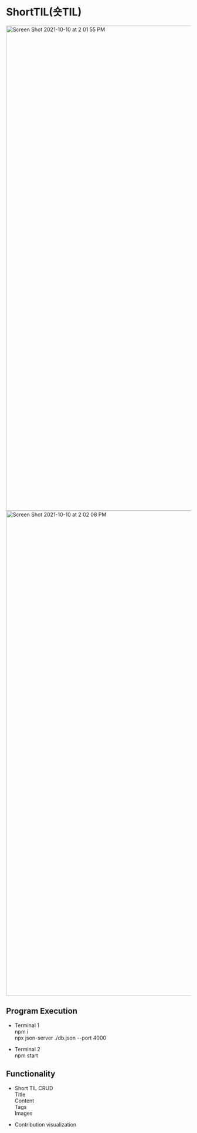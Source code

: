 # ShortTIL(숏TIL)
<img width="1320" alt="Screen Shot 2021-10-10 at 2 01 55 PM" src="https://user-images.githubusercontent.com/22363298/136682969-3d8af2d8-88bf-46d2-beeb-9920c24d0f28.png">
<img width="1320" alt="Screen Shot 2021-10-10 at 2 02 08 PM" src="https://user-images.githubusercontent.com/22363298/136682976-c69b692c-11e1-4cfe-91b5-4f33128b0e05.png">

## Program Execution 

- Terminal 1  
npm i  
npx json-server ./db.json --port 4000  

- Terminal 2  
npm start  

## Functionality  
- Short TIL CRUD  
Title  
Content  
Tags  
Images  

- Contribution visualization    
